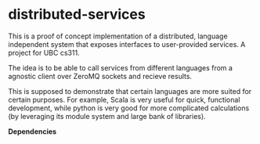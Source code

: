 distributed-services
====================

This is a proof of concept implementation of a distributed, language independent system that exposes interfaces to user-provided services. A project for UBC cs311.

The idea is to be able to call services from different languages from a agnostic client over ZeroMQ sockets and recieve results. 

This is supposed to demonstrate that certain languages are more suited for certain purposes. For example, Scala is very useful for quick, functional development, while python is very good for more complicated calculations (by leveraging its module system and large bank of libraries).


**Dependencies**
